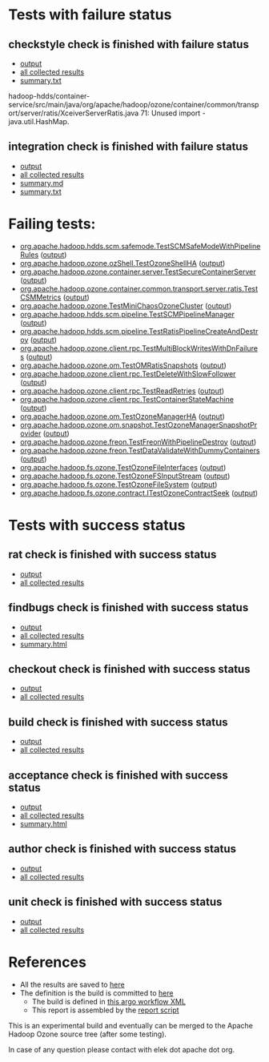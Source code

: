 # Tests with failure status

## checkstyle check is finished with failure status

   * [output](https://raw.githubusercontent.com/elek/ozone-ci-q4/master/pr/pr-hdds-1868-s6sc9/checkstyle/output.log)
   * [all collected results](https://github.com/elek/ozone-ci-q4/tree/master/pr/pr-hdds-1868-s6sc9/checkstyle)
   * [summary.txt](https://github.com/elek/ozone-ci-q4/tree/master/pr/pr-hdds-1868-s6sc9/checkstyle/summary.txt)

hadoop-hdds/container-service/src/main/java/org/apache/hadoop/ozone/container/common/transport/server/ratis/XceiverServerRatis.java
 71: Unused import - java.util.HashMap.

## integration check is finished with failure status

   * [output](https://raw.githubusercontent.com/elek/ozone-ci-q4/master/pr/pr-hdds-1868-s6sc9/integration/output.log)
   * [all collected results](https://github.com/elek/ozone-ci-q4/tree/master/pr/pr-hdds-1868-s6sc9/integration)
   * [summary.md](https://github.com/elek/ozone-ci-q4/tree/master/pr/pr-hdds-1868-s6sc9/integration/summary.md)
   * [summary.txt](https://github.com/elek/ozone-ci-q4/tree/master/pr/pr-hdds-1868-s6sc9/integration/summary.txt)

# Failing tests: 

 * [org.apache.hadoop.hdds.scm.safemode.TestSCMSafeModeWithPipelineRules](hadoop-ozone/integration-test/org.apache.hadoop.hdds.scm.safemode.TestSCMSafeModeWithPipelineRules.txt) ([output](hadoop-ozone/integration-test/org.apache.hadoop.hdds.scm.safemode.TestSCMSafeModeWithPipelineRules-output.txt))
 * [org.apache.hadoop.ozone.ozShell.TestOzoneShellHA](hadoop-ozone/integration-test/org.apache.hadoop.ozone.ozShell.TestOzoneShellHA.txt) ([output](hadoop-ozone/integration-test/org.apache.hadoop.ozone.ozShell.TestOzoneShellHA-output.txt))
 * [org.apache.hadoop.ozone.container.server.TestSecureContainerServer](hadoop-ozone/integration-test/org.apache.hadoop.ozone.container.server.TestSecureContainerServer.txt) ([output](hadoop-ozone/integration-test/org.apache.hadoop.ozone.container.server.TestSecureContainerServer-output.txt))
 * [org.apache.hadoop.ozone.container.common.transport.server.ratis.TestCSMMetrics](hadoop-ozone/integration-test/org.apache.hadoop.ozone.container.common.transport.server.ratis.TestCSMMetrics.txt) ([output](hadoop-ozone/integration-test/org.apache.hadoop.ozone.container.common.transport.server.ratis.TestCSMMetrics-output.txt))
 * [org.apache.hadoop.ozone.TestMiniChaosOzoneCluster](hadoop-ozone/integration-test/org.apache.hadoop.ozone.TestMiniChaosOzoneCluster.txt) ([output](hadoop-ozone/integration-test/org.apache.hadoop.ozone.TestMiniChaosOzoneCluster-output.txt))
 * [org.apache.hadoop.hdds.scm.pipeline.TestSCMPipelineManager](hadoop-ozone/integration-test/org.apache.hadoop.hdds.scm.pipeline.TestSCMPipelineManager.txt) ([output](hadoop-ozone/integration-test/org.apache.hadoop.hdds.scm.pipeline.TestSCMPipelineManager-output.txt))
 * [org.apache.hadoop.hdds.scm.pipeline.TestRatisPipelineCreateAndDestroy](hadoop-ozone/integration-test/org.apache.hadoop.hdds.scm.pipeline.TestRatisPipelineCreateAndDestroy.txt) ([output](hadoop-ozone/integration-test/org.apache.hadoop.hdds.scm.pipeline.TestRatisPipelineCreateAndDestroy-output.txt))
 * [org.apache.hadoop.ozone.client.rpc.TestMultiBlockWritesWithDnFailures](hadoop-ozone/integration-test/org.apache.hadoop.ozone.client.rpc.TestMultiBlockWritesWithDnFailures.txt) ([output](hadoop-ozone/integration-test/org.apache.hadoop.ozone.client.rpc.TestMultiBlockWritesWithDnFailures-output.txt))
 * [org.apache.hadoop.ozone.om.TestOMRatisSnapshots](hadoop-ozone/integration-test/org.apache.hadoop.ozone.om.TestOMRatisSnapshots.txt) ([output](hadoop-ozone/integration-test/org.apache.hadoop.ozone.om.TestOMRatisSnapshots-output.txt))
 * [org.apache.hadoop.ozone.client.rpc.TestDeleteWithSlowFollower](hadoop-ozone/integration-test/org.apache.hadoop.ozone.client.rpc.TestDeleteWithSlowFollower.txt) ([output](hadoop-ozone/integration-test/org.apache.hadoop.ozone.client.rpc.TestDeleteWithSlowFollower-output.txt))
 * [org.apache.hadoop.ozone.client.rpc.TestReadRetries](hadoop-ozone/integration-test/org.apache.hadoop.ozone.client.rpc.TestReadRetries.txt) ([output](hadoop-ozone/integration-test/org.apache.hadoop.ozone.client.rpc.TestReadRetries-output.txt))
 * [org.apache.hadoop.ozone.client.rpc.TestContainerStateMachine](hadoop-ozone/integration-test/org.apache.hadoop.ozone.client.rpc.TestContainerStateMachine.txt) ([output](hadoop-ozone/integration-test/org.apache.hadoop.ozone.client.rpc.TestContainerStateMachine-output.txt))
 * [org.apache.hadoop.ozone.om.TestOzoneManagerHA](hadoop-ozone/integration-test/org.apache.hadoop.ozone.om.TestOzoneManagerHA.txt) ([output](hadoop-ozone/integration-test/org.apache.hadoop.ozone.om.TestOzoneManagerHA-output.txt))
 * [org.apache.hadoop.ozone.om.snapshot.TestOzoneManagerSnapshotProvider](hadoop-ozone/integration-test/org.apache.hadoop.ozone.om.snapshot.TestOzoneManagerSnapshotProvider.txt) ([output](hadoop-ozone/integration-test/org.apache.hadoop.ozone.om.snapshot.TestOzoneManagerSnapshotProvider-output.txt))
 * [org.apache.hadoop.ozone.freon.TestFreonWithPipelineDestroy](hadoop-ozone/tools/org.apache.hadoop.ozone.freon.TestFreonWithPipelineDestroy.txt) ([output](hadoop-ozone/tools/org.apache.hadoop.ozone.freon.TestFreonWithPipelineDestroy-output.txt))
 * [org.apache.hadoop.ozone.freon.TestDataValidateWithDummyContainers](hadoop-ozone/tools/org.apache.hadoop.ozone.freon.TestDataValidateWithDummyContainers.txt) ([output](hadoop-ozone/tools/org.apache.hadoop.ozone.freon.TestDataValidateWithDummyContainers-output.txt))
 * [org.apache.hadoop.fs.ozone.TestOzoneFileInterfaces](hadoop-ozone/ozonefs/org.apache.hadoop.fs.ozone.TestOzoneFileInterfaces.txt) ([output](hadoop-ozone/ozonefs/org.apache.hadoop.fs.ozone.TestOzoneFileInterfaces-output.txt))
 * [org.apache.hadoop.fs.ozone.TestOzoneFSInputStream](hadoop-ozone/ozonefs/org.apache.hadoop.fs.ozone.TestOzoneFSInputStream.txt) ([output](hadoop-ozone/ozonefs/org.apache.hadoop.fs.ozone.TestOzoneFSInputStream-output.txt))
 * [org.apache.hadoop.fs.ozone.TestOzoneFileSystem](hadoop-ozone/ozonefs/org.apache.hadoop.fs.ozone.TestOzoneFileSystem.txt) ([output](hadoop-ozone/ozonefs/org.apache.hadoop.fs.ozone.TestOzoneFileSystem-output.txt))
 * [org.apache.hadoop.fs.ozone.contract.ITestOzoneContractSeek](hadoop-ozone/ozonefs/org.apache.hadoop.fs.ozone.contract.ITestOzoneContractSeek.txt) ([output](hadoop-ozone/ozonefs/org.apache.hadoop.fs.ozone.contract.ITestOzoneContractSeek-output.txt))


# Tests with success status

## rat check is finished with success status

   * [output](https://raw.githubusercontent.com/elek/ozone-ci-q4/master/pr/pr-hdds-1868-s6sc9/rat/output.log)
   * [all collected results](https://github.com/elek/ozone-ci-q4/tree/master/pr/pr-hdds-1868-s6sc9/rat)


## findbugs check is finished with success status

   * [output](https://raw.githubusercontent.com/elek/ozone-ci-q4/master/pr/pr-hdds-1868-s6sc9/findbugs/output.log)
   * [all collected results](https://github.com/elek/ozone-ci-q4/tree/master/pr/pr-hdds-1868-s6sc9/findbugs)
   * [summary.html](https://elek.github.io/ozone-ci-q4/pr/pr-hdds-1868-s6sc9/findbugs/summary.html)


## checkout check is finished with success status

   * [output](https://raw.githubusercontent.com/elek/ozone-ci-q4/master/pr/pr-hdds-1868-s6sc9/checkout/output.log)
   * [all collected results](https://github.com/elek/ozone-ci-q4/tree/master/pr/pr-hdds-1868-s6sc9/checkout)


## build check is finished with success status

   * [output](https://raw.githubusercontent.com/elek/ozone-ci-q4/master/pr/pr-hdds-1868-s6sc9/build/output.log)
   * [all collected results](https://github.com/elek/ozone-ci-q4/tree/master/pr/pr-hdds-1868-s6sc9/build)


## acceptance check is finished with success status

   * [output](https://raw.githubusercontent.com/elek/ozone-ci-q4/master/pr/pr-hdds-1868-s6sc9/acceptance/output.log)
   * [all collected results](https://github.com/elek/ozone-ci-q4/tree/master/pr/pr-hdds-1868-s6sc9/acceptance)
   * [summary.html](https://elek.github.io/ozone-ci-q4/pr/pr-hdds-1868-s6sc9/acceptance/summary.html)


## author check is finished with success status

   * [output](https://raw.githubusercontent.com/elek/ozone-ci-q4/master/pr/pr-hdds-1868-s6sc9/author/output.log)
   * [all collected results](https://github.com/elek/ozone-ci-q4/tree/master/pr/pr-hdds-1868-s6sc9/author)


## unit check is finished with success status

   * [output](https://raw.githubusercontent.com/elek/ozone-ci-q4/master/pr/pr-hdds-1868-s6sc9/unit/output.log)
   * [all collected results](https://github.com/elek/ozone-ci-q4/tree/master/pr/pr-hdds-1868-s6sc9/unit)




# References

 * All the results are saved to [here](https://github.com/elek/ozone-ci-q4/tree/master/pr/pr-hdds-1868-s6sc9/)
 * The definition is the build is committed to [here](https://github.com/elek/argo-ozone)
    * The build is defined in [this argo workflow XML](https://github.com/elek/argo-ozone/blob/master/ozone-build.yaml)
    * This report is assembled by the [report script](https://github.com/elek/argo-ozone/blob/master/scripts/report.sh)

This is an experimental build and eventually can be merged to the Apache Hadoop Ozone source tree (after some testing).

In case of any question please contact with elek dot apache dot org.
